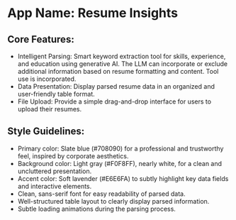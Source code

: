 # **App Name**: Resume Insights

## Core Features:

- Intelligent Parsing: Smart keyword extraction tool for skills, experience, and education using generative AI. The LLM can incorporate or exclude additional information based on resume formatting and content. Tool use is incorporated.
- Data Presentation: Display parsed resume data in an organized and user-friendly table format.
- File Upload: Provide a simple drag-and-drop interface for users to upload their resumes.

## Style Guidelines:

- Primary color: Slate blue (#708090) for a professional and trustworthy feel, inspired by corporate aesthetics.
- Background color: Light gray (#F0F8FF), nearly white, for a clean and uncluttered presentation.
- Accent color: Soft lavender (#E6E6FA) to subtly highlight key data fields and interactive elements.
- Clean, sans-serif font for easy readability of parsed data.
- Well-structured table layout to clearly display parsed information.
- Subtle loading animations during the parsing process.